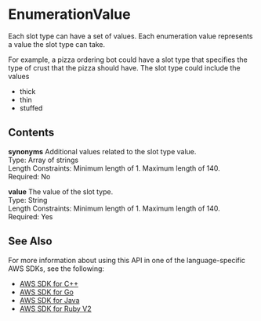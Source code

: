 # EnumerationValue<a name="API_EnumerationValue"></a>

Each slot type can have a set of values\. Each enumeration value represents a value the slot type can take\. 

For example, a pizza ordering bot could have a slot type that specifies the type of crust that the pizza should have\. The slot type could include the values 
+ thick
+ thin
+ stuffed

## Contents<a name="API_EnumerationValue_Contents"></a>

 **synonyms**   <a name="lex-Type-EnumerationValue-synonyms"></a>
Additional values related to the slot type value\.  
Type: Array of strings  
Length Constraints: Minimum length of 1\. Maximum length of 140\.  
Required: No

 **value**   <a name="lex-Type-EnumerationValue-value"></a>
The value of the slot type\.  
Type: String  
Length Constraints: Minimum length of 1\. Maximum length of 140\.  
Required: Yes

## See Also<a name="API_EnumerationValue_SeeAlso"></a>

For more information about using this API in one of the language\-specific AWS SDKs, see the following:
+  [AWS SDK for C\+\+](https://docs.aws.amazon.com/goto/SdkForCpp/lex-models-2017-04-19/EnumerationValue) 
+  [AWS SDK for Go](https://docs.aws.amazon.com/goto/SdkForGoV1/lex-models-2017-04-19/EnumerationValue) 
+  [AWS SDK for Java](https://docs.aws.amazon.com/goto/SdkForJava/lex-models-2017-04-19/EnumerationValue) 
+  [AWS SDK for Ruby V2](https://docs.aws.amazon.com/goto/SdkForRubyV2/lex-models-2017-04-19/EnumerationValue) 